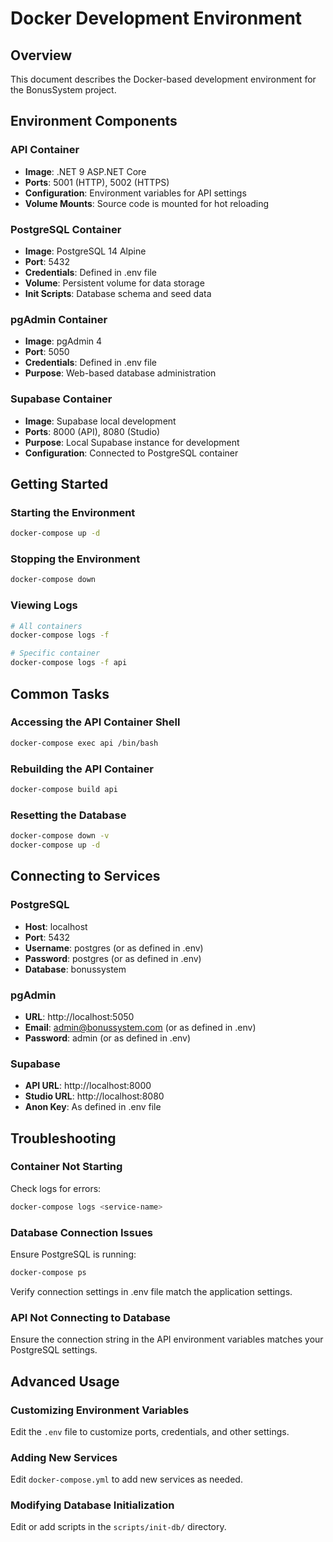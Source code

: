 # Docker Development Environment

## Overview

This document describes the Docker-based development environment for the BonusSystem project.

## Environment Components

### API Container

- **Image**: .NET 9 ASP.NET Core
- **Ports**: 5001 (HTTP), 5002 (HTTPS)
- **Configuration**: Environment variables for API settings
- **Volume Mounts**: Source code is mounted for hot reloading

### PostgreSQL Container

- **Image**: PostgreSQL 14 Alpine
- **Port**: 5432
- **Credentials**: Defined in .env file
- **Volume**: Persistent volume for data storage
- **Init Scripts**: Database schema and seed data

### pgAdmin Container

- **Image**: pgAdmin 4
- **Port**: 5050
- **Credentials**: Defined in .env file
- **Purpose**: Web-based database administration

### Supabase Container

- **Image**: Supabase local development
- **Ports**: 8000 (API), 8080 (Studio)
- **Purpose**: Local Supabase instance for development
- **Configuration**: Connected to PostgreSQL container

## Getting Started

### Starting the Environment

```bash
docker-compose up -d
```

### Stopping the Environment

```bash
docker-compose down
```

### Viewing Logs

```bash
# All containers
docker-compose logs -f

# Specific container
docker-compose logs -f api
```

## Common Tasks

### Accessing the API Container Shell

```bash
docker-compose exec api /bin/bash
```

### Rebuilding the API Container

```bash
docker-compose build api
```

### Resetting the Database

```bash
docker-compose down -v
docker-compose up -d
```

## Connecting to Services

### PostgreSQL

- **Host**: localhost
- **Port**: 5432
- **Username**: postgres (or as defined in .env)
- **Password**: postgres (or as defined in .env)
- **Database**: bonussystem

### pgAdmin

- **URL**: http://localhost:5050
- **Email**: admin@bonussystem.com (or as defined in .env)
- **Password**: admin (or as defined in .env)

### Supabase

- **API URL**: http://localhost:8000
- **Studio URL**: http://localhost:8080
- **Anon Key**: As defined in .env file

## Troubleshooting

### Container Not Starting

Check logs for errors:

```bash
docker-compose logs <service-name>
```

### Database Connection Issues

Ensure PostgreSQL is running:

```bash
docker-compose ps
```

Verify connection settings in .env file match the application settings.

### API Not Connecting to Database

Ensure the connection string in the API environment variables matches your PostgreSQL settings.

## Advanced Usage

### Customizing Environment Variables

Edit the `.env` file to customize ports, credentials, and other settings.

### Adding New Services

Edit `docker-compose.yml` to add new services as needed.

### Modifying Database Initialization

Edit or add scripts in the `scripts/init-db/` directory.
